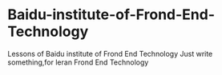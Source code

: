 # Baidu-institute-of-Frond-End-Technology
Lessons of Baidu institute of Frond End Technology
Just write something,for leran Frond End Technology
